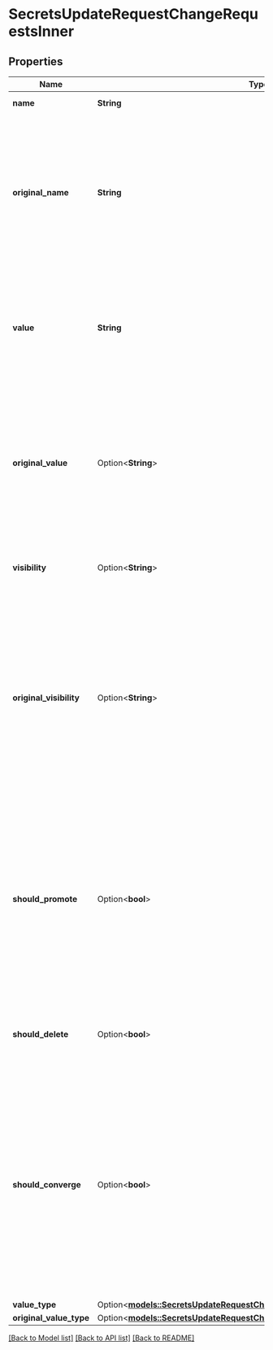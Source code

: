 # SecretsUpdateRequestChangeRequestsInner

## Properties

Name | Type | Description | Notes
------------ | ------------- | ------------- | -------------
**name** | **String** | The name of the secret. | 
**original_name** | **String** | The original name of the secret. Use `null` (an actual `null`, not the string `null`) or omit this parameter for new secrets. If it differs from `name` then a rename is inferred. | 
**value** | **String** | The value the secret should have. Use `null` (an actual `null`, not the string `null`) to leave the existing secret value unchanged. | 
**original_value** | Option<**String**> | The value you expect the secret to have before `name` is applied. If specified, the request will only be processed if the provided value matches what's found in Doppler. | [optional]
**visibility** | Option<**String**> | Must be set to either `masked`, `unmasked`, or `restricted`. | [optional]
**original_visibility** | Option<**String**> | Must be set to either `masked`, `unmasked`, or `restricted`. The visibility you expect the secret to have before `visibility` is applied. If specified, the request will only be processed if the provided visibility matches what's found in Doppler. | [optional]
**should_promote** | Option<**bool**> | Defaults to `false`. Can only be set to `true` if the config being updated is a branch config. If set to `true`, the provided secret will be set in both the branch config as well as the root config in that environment. | [optional]
**should_delete** | Option<**bool**> | Defaults to `false`. If set to `true`, will delete the secret matching the `name` field. | [optional]
**should_converge** | Option<**bool**> | Defaults to `false`. Can only be set to `true` if the config being updated is a branch config and there is a secret with the same name in the root config. In this case, the branch secret will inherit the value and visibility type from the root secret. | [optional]
**value_type** | Option<[**models::SecretsUpdateRequestChangeRequestsInnerValueType**](secrets_update_request_change_requests_inner_valueType.md)> |  | [optional]
**original_value_type** | Option<[**models::SecretsUpdateRequestChangeRequestsInnerOriginalValueType**](secrets_update_request_change_requests_inner_originalValueType.md)> |  | [optional]

[[Back to Model list]](../README.md#documentation-for-models) [[Back to API list]](../README.md#documentation-for-api-endpoints) [[Back to README]](../README.md)


